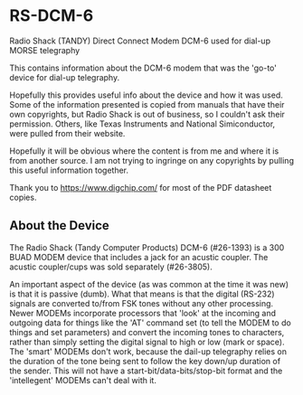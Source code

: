 # RS-DCM-6
Radio Shack (TANDY) Direct Connect Modem DCM-6 used for dial-up MORSE telegraphy

This contains information about the DCM-6 modem that was the 'go-to' device for dial-up telegraphy.

Hopefully this provides useful info about the device and how it was used. Some of the information presented 
is copied from manuals that have their own copyrights, but Radio Shack is out of business, so I 
couldn't ask their permission. Others, like Texas Instruments and National Simiconductor, were 
pulled from their website.

Hopefully it will be obvious where the content is from me and where it is from another source. I 
am not trying to ingringe on any copyrights by pulling this useful information together.

Thank you to https://www.digchip.com/ for most of the PDF datasheet copies.

## About the Device
The Radio Shack (Tandy Computer Products) DCM-6 (#26-1393) is a 300 BUAD MODEM device that 
includes a jack for an acustic coupler. The acustic coupler/cups was sold separately (#26-3805).

An important aspect of the device (as was common at the time it was new) is that it is passive (dumb). 
What that means is that the digital (RS-232) signals are converted to/from FSK tones without any other processing. 
Newer MODEMs incorporate processors that 'look' at the incoming and outgoing data for things 
like the 'AT' command set (to tell the MODEM to do things and set parameters) and convert the incoming 
tones to characters, rather than simply setting the digital signal to high or low (mark or space). The 'smart' 
MODEMs don't work, because the dail-up telegraphy relies on the duration of the tone being sent to 
follow the key down/up duration of the sender. This will not have a start-bit/data-bits/stop-bit format and 
the 'intellegent' MODEMs can't deal with it.



